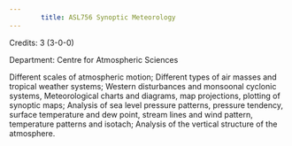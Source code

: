 ```yaml
---
        title: ASL756 Synoptic Meteorology
---
```

Credits: 3 (3-0-0)

Department: Centre for Atmospheric Sciences

Different scales of atmospheric motion; Different types of air masses and tropical weather systems; Western disturbances and monsoonal cyclonic systems, Meteorological charts and diagrams, map projections, plotting of synoptic maps; Analysis of sea level pressure patterns, pressure tendency, surface temperature and dew point, stream lines and wind pattern, temperature patterns and isotach; Analysis of the vertical structure of the atmosphere.